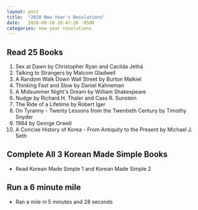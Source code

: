 ```yaml
---
layout: post
title:  "2020 New Year's Resolutions"
date:   2020-09-10 20:47:26 -0500
categories: new year resolutions
---
```


## Read 25 Books
1. Sex at Dawn by Christopher Ryan and Cacilda Jethá
2. Talking to Strangers by Malcom Gladwell
3. A Random Walk Down Wall Street by Burton Malkiel
4. Thinking Fast and Slow by Daniel Kahneman
5. A Midsummer Night's Dream by William Shakespeare
6. Nudge by Richard H. Thaler and Cass R. Sunstein
7. The Ride of a Lifetime by Robert Iger
8. On Tyranny - Twenty Lessons from the Twentieth Century by Timothy Snyder
9. 1984 by George Orwell
10. A Concise History of Korea - From Antiquity to the Present by Michael J. Seth

## Complete All 3 Korean Made Simple Books
* Read Korean Made Simple 1 and Korean Made Simple 2

## Run a 6 minute mile
* Ran a mile in 5 minutes and 28 seconds
